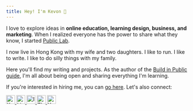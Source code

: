 ```yaml
---
title: Hey! I'm Kevon 👋
---
```


I love to explore ideas in **online education, learning design, business, and marketing**. When I realized everyone has the power to share what they know, I started [Public Lab](https://publiclab.co).

I now live in Hong Kong with my wife and two daughters. I like to run. I like to write. I like to do silly things with my family.

Here you'll find my writing and projects. As the author of the [Build in Public guide](https://www.publiclab.co/build-in-public), I'm all about being open and sharing everything I'm learning. 

If you're interested in hiring me, you can [go here](/hire-me). Let's also connect:

<div class="social-links">
  <a href="https://x.com/MeetKevon" target="_blank" rel="noopener noreferrer" class="social-icon">
    <img src="/images/social/x.svg" alt="X" width="24" height="24" />
  </a>
  <a href="https://www.linkedin.com/in/kevoncheung/" target="_blank" rel="noopener noreferrer" class="social-icon">
    <img src="/images/social/linkedin.svg" alt="LinkedIn" width="24" height="24" />
  </a>
  <a href="https://www.instagram.com/kevon/" target="_blank" rel="noopener noreferrer" class="social-icon">
    <img src="/images/social/instagram.svg" alt="Instagram" width="24" height="24" />
  </a>
  <a href="https://www.threads.net/@kevon" target="_blank" rel="noopener noreferrer" class="social-icon">
    <img src="/images/social/threads.svg" alt="Threads" width="24" height="24" />
  </a>
  <a href="https://www.youtube.com/@MeetKevon" target="_blank" rel="noopener noreferrer" class="social-icon">
    <img src="/images/social/youtube.svg" alt="YouTube" width="24" height="24" />
  </a>
</div> 